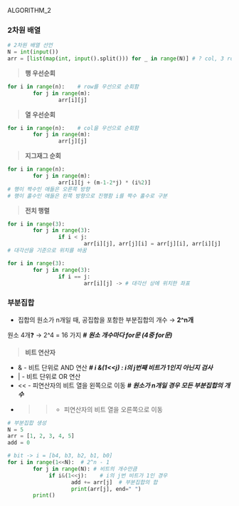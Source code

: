 ALGORITHM_2
### 2차원 배열

```python
# 2차원 배열 선언
N = int(input())
arr = [list(map(int, input().split())) for _ in range(N)] # ? col, 3 row
```

> **행 우선순회**
> 

```python
for i in range(n):    # row를 우선으로 순회함
 		for j in range(m):
				arr[i][j]
```

> **열 우선순회**
> 

```python
for i in range(n):    # col을 우선으로 순회함
		for j in range(m):
				arr[j][j]
```

> **지그재그 순회**
> 

```python
for i in range(n):
		for j in range(m):
				arr[i][j + (m-1-2*j) * (i%2)]
# 행이 짝수인 애들은 오른쪽 방향
# 행이 홀수인 애들은 왼쪽 방향으로 진행함 i를 짝수 홀수로 구분
```

> **전치 행렬**
> 

```python
for i in range(3):
		for j in range(3):
				if i < j:
						arr[i][j], arr[j][i] = arr[j][i], arr[i][j]
# 대각선을 기준으로 위치를 바꿈

for i in range(3):
		for j in range(3):
				if i == j:
						arr[i][j] -> # 대각선 상에 위치한 좌표
```

### 부분집합

- 집합의 원소가 n개일 때, 공집합을 포함한 부분집합의 개수 → **2^n개**

원소 4개❓ → 2^4 = 16 가지 **# *원소 개수마다 for문 (4중 for문)***

> **비트 연산자**
> 
- & - 비트 단위로 AND 연산 ***# i &(1<<j) : i의 j번째 비트가 1인지 아닌지 검사***
- | - 비트 단위로 OR 연산
- << - 피연산자의 비트 열을 왼쪽으로 이동 ***# 원소가 n개일 경우 모든 부분집합의 개수***
- >> - 피연산자의 비트 열을 오른쪽으로 이동

```python
# 부분집합 생성
N = 5
arr = [1, 2, 3, 4, 5]
add = 0

# bit -> i = [b4, b3, b2, b1, b0]
for i in range(1<<N):  # 2^n - 1
		for j in range(N): # 비트의 개수만큼
			 if i&(1<<j):    # i의 j번 비트가 1인 경우
					add += arr[j]  # 부분집합의 합
					print(arr[j], end=" ")
		print()
```